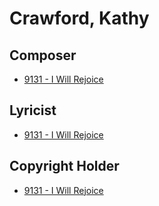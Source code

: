# Crawford, Kathy

## Composer

- [9131 - I Will Rejoice](/hymns/9131.md)

## Lyricist

- [9131 - I Will Rejoice](/hymns/9131.md)

## Copyright Holder

- [9131 - I Will Rejoice](/hymns/9131.md)

